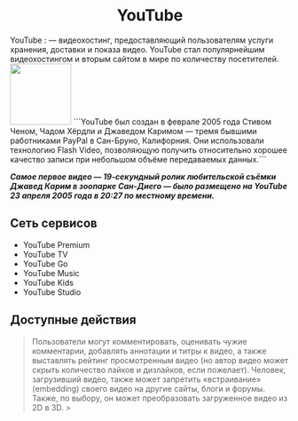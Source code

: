 <h1 align="center">YouTube</h1>
YouTube 
: — видеохостинг, предоставляющий пользователям услуги хранения, доставки и показа видео. YouTube стал популярнейшим видеохостингом и вторым сайтом в мире по количеству посетителей.
<img src="https://user-images.githubusercontent.com/125721546/220552607-c02ac17c-bca8-4cbb-af68-8842a661eca3.png" height="110" width=”159”>
```YouTube был создан в феврале 2005 года Стивом Ченом, Чадом Хёрдли и Джаведом Каримом — тремя бывшими работниками PayPal в Сан-Бруно, Калифорния. Они использовали технологию Flash Video, позволяющую получить относительно хорошее качество записи при небольшом объёме передаваемых данных.```

***Самое первое видео — 19-секундный ролик любительской съёмки Джавед Карим в зоопарке Сан-Диего — было размещено на YouTube 23 апреля 2005 года в 20:27 по местному времени.***
## Сеть сервисов
* YouTube Premium
* YouTube TV
* YouTube Go
* YouTube Music
* YouTube Kids
* YouTube Studio

## Доступные действия
> Пользователи могут комментировать, оценивать чужие комментарии, добавлять аннотации и титры к видео, а также выставлять рейтинг просмотренным видео (но автор видео может скрыть количество лайков и дизлайков, если пожелает). Человек, загрузивший видео, также может запретить «встраивание» (embedding) своего видео на другие сайты, блоги и форумы. Также, по выбору, он может преобразовать загруженное видео из 2D в 3D. >
